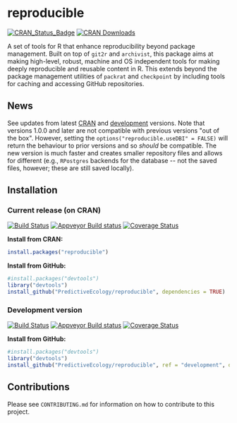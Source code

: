 # reproducible

[![CRAN_Status_Badge](http://www.r-pkg.org/badges/version/reproducible)](https://cran.r-project.org/package=reproducible)
[![CRAN Downloads](http://cranlogs.r-pkg.org/badges/grand-total/reproducible)](https://cran.r-project.org/package=reproducible)

A set of tools for R that enhance reproducibility beyond package management.
Built on top of `git2r` and `archivist`, this package aims at making high-level, robust, machine and OS independent tools for making deeply reproducible and reusable content in R.
This extends beyond the package management utilities of `packrat` and `checkpoint` by including tools for caching and accessing GitHub repositories.

## News

See updates from latest [CRAN](https://cran.r-project.org/package=reproducible) and [development](https://github.com/PredictiveEcology/reproducible/blob/development/NEWS.md) versions. Note that versions 1.0.0 and later are not compatible with previous versions "out of the box". However, setting the `options("reproducible.useDBI" = FALSE)` will return the behaviour to prior versions and so *should* be compatible. The new version is much faster and creates smaller repository files and allows for different (e.g., `RPostgres` backends for the database -- not the saved files, however; these are still saved locally).

## Installation

### Current release (on CRAN)

[![Build Status](https://travis-ci.org/PredictiveEcology/reproducible.svg?branch=master)](https://travis-ci.org/PredictiveEcology/reproducible)
[![Appveyor Build status](https://ci.appveyor.com/api/projects/status/2fxqhgk6miv2fytd/branch/master?svg=true)](https://ci.appveyor.com/project/achubaty/reproducible/branch/master)
[![Coverage Status](https://coveralls.io/repos/github/PredictiveEcology/reproducible/badge.svg?branch=master)](https://coveralls.io/github/PredictiveEcology/reproducible?branch=master)

**Install from CRAN:**

```r
install.packages("reproducible")
```

**Install from GitHub:**
    
```r
#install.packages("devtools")
library("devtools")
install_github("PredictiveEcology/reproducible", dependencies = TRUE) 
```

### Development version

[![Build Status](https://travis-ci.org/PredictiveEcology/reproducible.svg?branch=development)](https://travis-ci.org/PredictiveEcology/reproducible)
[![Appveyor Build status](https://ci.appveyor.com/api/projects/status/2fxqhgk6miv2fytd/branch/development?svg=true)](https://ci.appveyor.com/project/achubaty/reproducible/branch/development)
[![Coverage Status](https://coveralls.io/repos/github/PredictiveEcology/reproducible/badge.svg?branch=development)](https://coveralls.io/github/PredictiveEcology/reproducible?branch=development)

**Install from GitHub:**

```r
#install.packages("devtools")
library("devtools")
install_github("PredictiveEcology/reproducible", ref = "development", dependencies = TRUE) 
```

## Contributions

Please see `CONTRIBUTING.md` for information on how to contribute to this project.
